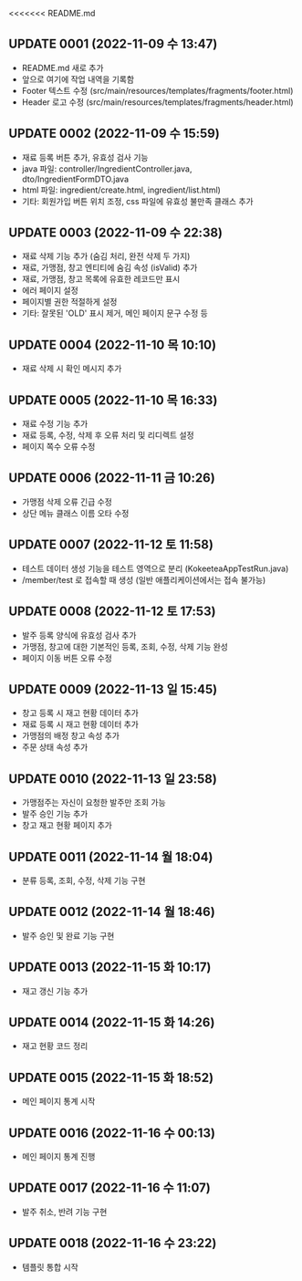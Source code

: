<<<<<<< README.md
## UPDATE 0001 (2022-11-09 수 13:47)

* README.md 새로 추가
* 앞으로 여기에 작업 내역을 기록함
* Footer 텍스트 수정 (src/main/resources/templates/fragments/footer.html)
* Header 로고 수정 (src/main/resources/templates/fragments/header.html)

## UPDATE 0002 (2022-11-09 수 15:59)

* 재료 등록 버튼 추가, 유효성 검사 기능
* java 파일: controller/IngredientController.java, dto/IngredientFormDTO.java
* html 파일: ingredient/create.html, ingredient/list.html)
* 기타: 회원가입 버튼 위치 조정, css 파일에 유효성 불만족 클래스 추가

## UPDATE 0003 (2022-11-09 수 22:38)

* 재료 삭제 기능 추가 (숨김 처리, 완전 삭제 두 가지)
* 재료, 가맹점, 창고 엔티티에 숨김 속성 (isValid) 추가
* 재료, 가맹점, 창고 목록에 유효한 레코드만 표시
* 에러 페이지 설정
* 페이지별 권한 적절하게 설정
* 기타: 잘못된 'OLD' 표시 제거, 메인 페이지 문구 수정 등

## UPDATE 0004 (2022-11-10 목 10:10)

* 재료 삭제 시 확인 메시지 추가

## UPDATE 0005 (2022-11-10 목 16:33)

* 재료 수정 기능 추가
* 재료 등록, 수정, 삭제 후 오류 처리 및 리디렉트 설정
* 페이지 쪽수 오류 수정

## UPDATE 0006 (2022-11-11 금 10:26)

* 가맹점 삭제 오류 긴급 수정
* 상단 메뉴 클래스 이름 오타 수정

## UPDATE 0007 (2022-11-12 토 11:58)

* 테스트 데이터 생성 기능을 테스트 영역으로 분리 (KokeeteaAppTestRun.java)
* /member/test 로 접속할 때 생성 (일반 애플리케이션에서는 접속 불가능)

## UPDATE 0008 (2022-11-12 토 17:53)

* 발주 등록 양식에 유효성 검사 추가
* 가맹점, 창고에 대한 기본적인 등록, 조회, 수정, 삭제 기능 완성
* 페이지 이동 버튼 오류 수정

## UPDATE 0009 (2022-11-13 일 15:45)

* 창고 등록 시 재고 현황 데이터 추가
* 재료 등록 시 재고 현황 데이터 추가
* 가맹점의 배정 창고 속성 추가
* 주문 상태 속성 추가

## UPDATE 0010 (2022-11-13 일 23:58)

* 가맹점주는 자신이 요청한 발주만 조회 가능
* 발주 승인 기능 추가
* 창고 재고 현황 페이지 추가

## UPDATE 0011 (2022-11-14 월 18:04)

* 분류 등록, 조회, 수정, 삭제 기능 구현

## UPDATE 0012 (2022-11-14 월 18:46)

* 발주 승인 및 완료 기능 구현

## UPDATE 0013 (2022-11-15 화 10:17)

* 재고 갱신 기능 추가

## UPDATE 0014 (2022-11-15 화 14:26)

* 재고 현황 코드 정리

## UPDATE 0015 (2022-11-15 화 18:52)

* 메인 페이지 통계 시작

## UPDATE 0016 (2022-11-16 수 00:13)

* 메인 페이지 통계 진행

## UPDATE 0017 (2022-11-16 수 11:07)

* 발주 취소, 반려 기능 구현

## UPDATE 0018 (2022-11-16 수 23:22)

* 템플릿 통합 시작
